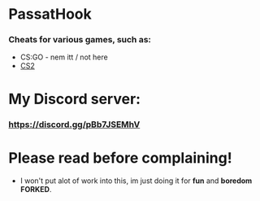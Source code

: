 # PassatHook
### Cheats for various games, such as:
- CS:GO - nem itt / not here
- [CS2](https://github.com/bandileon/PassatHook/tree/main/CS2)
# My Discord server:
### https://discord.gg/pBb7JSEMhV
# Please read before complaining!
- I won't put alot of work into this, im just doing it for **fun** and **boredom** **FORKED**.

